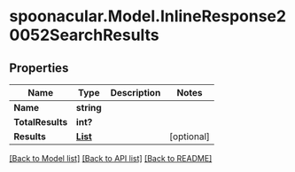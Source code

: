 # spoonacular.Model.InlineResponse20052SearchResults
## Properties

Name | Type | Description | Notes
------------ | ------------- | ------------- | -------------
**Name** | **string** |  | 
**TotalResults** | **int?** |  | 
**Results** | [**List<InlineResponse20052Results>**](InlineResponse20052Results.md) |  | [optional] 

[[Back to Model list]](../README.md#documentation-for-models) [[Back to API list]](../README.md#documentation-for-api-endpoints) [[Back to README]](../README.md)

